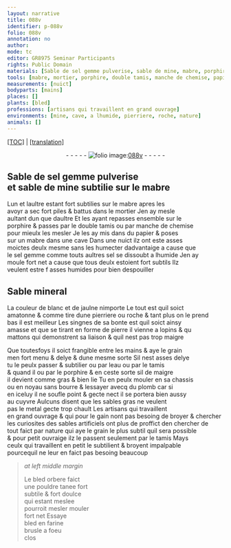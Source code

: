 ```yaml
---
layout: narrative
title: 088v
identifier: p-088v
folio: 088v
annotation: no
author:
mode: tc
editor: GR8975 Seminar Participants
rights: Public Domain
materials: [Sable de sel gemme pulverise, sable de mine, mabre, porphire, papier, sel gemme, sel, pierre, eau, bourre, plomb, cuyvre, sables gras, metal, sables artificiels, bled orbere, bled en farine]
tools: [mabre, mortier, porphire, double tamis, manche de chemise, papier, mains, tamis]
measurements: [nuict]
bodyparts: [mains]
places: []
plants: [bled]
professions: [artisans qui travaillent en grand ouvrage]
environments: [mine, cave, a lhumide, pierriere, roche, nature]
animals: []
---
```


<p><a href="{{ site.baseurl }}/diplomatic/">[TOC]</a> | <a href="{{ site.baseurl }}/texts/p-088v_tl/" target="_blank">[translation]</a></p><div class="folio" align="center">- - - - - <a href="http://gallica.bnf.fr/ark:/12148/btv1b10500001g/f182.image" target="_blank"><img src="https://cu-mkp.github.io/2017-workshop-edition/assets/photo-icon.png" alt="folio image: " style="display:inline-block; margin-bottom:-3px;"/>088v</a> - - - - - </div>  
  

## <span class="m">Sable de sel gemme pulverise</span><br/> et <span class="m">sable de <span class="env">mine</span></span> subtilie sur le <span class="tl"><span class="m">mabre</span></span>

 
Lun et laultre estant fort subtilies sur le <span class="tl"><span class="m">mabre</span></span> apres les<br/> avoyr a sec fort piles & battus dans le <span class="tl">mortier</span> Jen ay mesle<br/> aultant dun que daultre Et les ayant repasses ensemble sur le<br/> <span class="tl"><span class="m">porphire</span></span> & passes par le <span class="tl">double tamis</span> ou par <span class="tl">manche de chemise</span><br/> pour mieulx les mesler Je les ay mis dans du <span class="tl"><span class="m">papier</span></span> & poses<br/> sur un <span class="tl"><span class="m">mabre</span></span> dans une <span class="env">cave</span> Dans une <span class="tmp"><span class="ms">nuict</span></span> ilz ont este asses<br/> moictes deulx mesme sans les humecter dadvantaige a cause que<br/> le <span class="m">sel gemme</span> comme touts aultres <span class="m">sel</span> se dissoubt <span class="env">a lhumide</span> Jen ay<br/> moule fort net a cause que tous deulx estoient fort subtils Ilz<br/> veulent estre <span class="del">f</span> asses humides pour bien despouiller
 
 
  

## Sable mineral

 
La couleur de blanc et de jaulne nimporte Le tout est quil soict<br/> amatonne & comme tire dune <span class="env">pierriere</span> ou <span class="env">roche</span> & tant plus on le prend<br/> bas il est meilleur Les singnes de sa bonte est quil soict ainsy<br/> amasse et que se tirant en forme de <span class="m">pierre</span> il vienne a lopins & <span class="del">qu</span><br/> mattons qui demonstrent sa liaison & quil nest pas trop maigre
 
Que toutesfoys il soict <span class="sn">frangible entre les <span class="tl"><span class="bp">mains</span></span></span> & aye le grain<br/> <span class="del">men</span> fort menu & delye & dune mesme sorte Sil nest asses delye<br/> tu le peulx passer & subtilier ou par l<span class="m">eau</span> ou par le <span class="tl">tamis</span><br/> <span class="del">& quand il</span> ou par le <span class="tl"><span class="m">porphire</span></span> & en ceste sorte <span class="del">sil</span> de maigre<br/> il devient comme gras & bien lie Tu en peulx mouler en <span class="del">sa</span> chassis<br/> ou en noyau sans <span class="m">bourre</span> & lessayer avecq du <span class="m">plomb</span> car si<br/> en iceluy il ne soufle point & gecte nect il se portera bien aussy<br/> au <span class="m">cuyvre</span> Aulcuns disent que les <span class="m">sables gras</span> ne veulent<br/> pas le <span class="m">metal</span> gecte trop chault Les <span class="pro">artisans qui travaillent<br/> en grand ouvrage</span> & qui pour le gain nont pas besoing de broyer & chercher<br/> les curiosites des <span class="m">sables artificiels</span> ont plus de proffict den chercher de<br/> tout faict par <span class="env">nature</span> qui aye le grain le plus subtil quil sera possible<br/> & pour petit ouvraige ilz le passent seulement par le <span class="tl">tamis</span> Mays<br/> ceulx qui travaillent en petit le subtilient & broyent impalpable<br/> pourcequil ne leur en faict pas besoing beaucoup
 
> *at left middle margin*
> 
> 
>   Le <span class="m"><span class="pa">bled</span> orbere</span> faict<br/> une pouldre tanee fort<br/> subtile & fort doulce<br/> qui estant meslee<br/> pourroit <span class="del">mesler</span> mouler<br/> fort net Essaye<br/> <span class="m"><span class="pa">bled</span> en farine</span><br/> brusle a foeu<br/> clos
 
